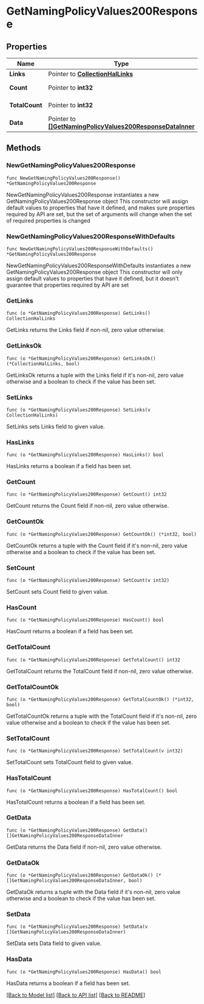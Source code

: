 # GetNamingPolicyValues200Response

## Properties

Name | Type | Description | Notes
------------ | ------------- | ------------- | -------------
**Links** | Pointer to [**CollectionHalLinks**](CollectionHalLinks.md) |  | [optional] 
**Count** | Pointer to **int32** |  | [optional] [readonly] 
**TotalCount** | Pointer to **int32** |  | [optional] [readonly] 
**Data** | Pointer to [**[]GetNamingPolicyValues200ResponseDataInner**](GetNamingPolicyValues200ResponseDataInner.md) |  | [optional] [readonly] 

## Methods

### NewGetNamingPolicyValues200Response

`func NewGetNamingPolicyValues200Response() *GetNamingPolicyValues200Response`

NewGetNamingPolicyValues200Response instantiates a new GetNamingPolicyValues200Response object
This constructor will assign default values to properties that have it defined,
and makes sure properties required by API are set, but the set of arguments
will change when the set of required properties is changed

### NewGetNamingPolicyValues200ResponseWithDefaults

`func NewGetNamingPolicyValues200ResponseWithDefaults() *GetNamingPolicyValues200Response`

NewGetNamingPolicyValues200ResponseWithDefaults instantiates a new GetNamingPolicyValues200Response object
This constructor will only assign default values to properties that have it defined,
but it doesn't guarantee that properties required by API are set

### GetLinks

`func (o *GetNamingPolicyValues200Response) GetLinks() CollectionHalLinks`

GetLinks returns the Links field if non-nil, zero value otherwise.

### GetLinksOk

`func (o *GetNamingPolicyValues200Response) GetLinksOk() (*CollectionHalLinks, bool)`

GetLinksOk returns a tuple with the Links field if it's non-nil, zero value otherwise
and a boolean to check if the value has been set.

### SetLinks

`func (o *GetNamingPolicyValues200Response) SetLinks(v CollectionHalLinks)`

SetLinks sets Links field to given value.

### HasLinks

`func (o *GetNamingPolicyValues200Response) HasLinks() bool`

HasLinks returns a boolean if a field has been set.

### GetCount

`func (o *GetNamingPolicyValues200Response) GetCount() int32`

GetCount returns the Count field if non-nil, zero value otherwise.

### GetCountOk

`func (o *GetNamingPolicyValues200Response) GetCountOk() (*int32, bool)`

GetCountOk returns a tuple with the Count field if it's non-nil, zero value otherwise
and a boolean to check if the value has been set.

### SetCount

`func (o *GetNamingPolicyValues200Response) SetCount(v int32)`

SetCount sets Count field to given value.

### HasCount

`func (o *GetNamingPolicyValues200Response) HasCount() bool`

HasCount returns a boolean if a field has been set.

### GetTotalCount

`func (o *GetNamingPolicyValues200Response) GetTotalCount() int32`

GetTotalCount returns the TotalCount field if non-nil, zero value otherwise.

### GetTotalCountOk

`func (o *GetNamingPolicyValues200Response) GetTotalCountOk() (*int32, bool)`

GetTotalCountOk returns a tuple with the TotalCount field if it's non-nil, zero value otherwise
and a boolean to check if the value has been set.

### SetTotalCount

`func (o *GetNamingPolicyValues200Response) SetTotalCount(v int32)`

SetTotalCount sets TotalCount field to given value.

### HasTotalCount

`func (o *GetNamingPolicyValues200Response) HasTotalCount() bool`

HasTotalCount returns a boolean if a field has been set.

### GetData

`func (o *GetNamingPolicyValues200Response) GetData() []GetNamingPolicyValues200ResponseDataInner`

GetData returns the Data field if non-nil, zero value otherwise.

### GetDataOk

`func (o *GetNamingPolicyValues200Response) GetDataOk() (*[]GetNamingPolicyValues200ResponseDataInner, bool)`

GetDataOk returns a tuple with the Data field if it's non-nil, zero value otherwise
and a boolean to check if the value has been set.

### SetData

`func (o *GetNamingPolicyValues200Response) SetData(v []GetNamingPolicyValues200ResponseDataInner)`

SetData sets Data field to given value.

### HasData

`func (o *GetNamingPolicyValues200Response) HasData() bool`

HasData returns a boolean if a field has been set.


[[Back to Model list]](../README.md#documentation-for-models) [[Back to API list]](../README.md#documentation-for-api-endpoints) [[Back to README]](../README.md)


